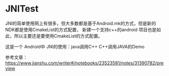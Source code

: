 # JNITest
JNI的简单使用网上有很多，但大多数都是基于Android.mk的方式，但是新的NDK都是使用CmakeList的方式配置，
新建一个支持c++的android 项目也是如此，所以主要还是要使用CmakeList的方式配置。

这是一个 Android中 JNI的使用：java调用C++ C++调用JAVA的Demo

参考文章：https://www.jianshu.com/writer#/notebooks/23523581/notes/31390782/preview
